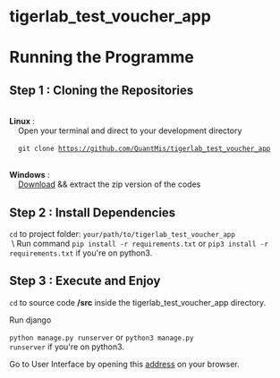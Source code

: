 # tigerlab_test_voucher_app

<h1>Running the Programme</h1>

<h2>Step 1 : Cloning the Repositories</h2> </br>
<b>Linux</b> : </br>
&nbsp;&nbsp;&nbsp;&nbsp;Open your terminal and direct to your development directory

&nbsp;&nbsp;&nbsp;&nbsp;<code>git clone https://github.com/QuantMis/tigerlab_test_voucher_app </code></br>


<b>Windows</b> :</br>
&nbsp;&nbsp;&nbsp;&nbsp;[Download](https://github.com/QuantMis/tigerlab_test_voucher_app/archive/master.zip) && extract the zip version of the codes </br>

<h2>Step 2 : Install Dependencies</h2>
<code>cd</code> to project folder: <code>your/path/to/tigerlab_test_voucher_app</code></br>
&nbsp;\
Run command <code>pip install -r requirements.txt</code> or <code>pip3 install -r requirements.txt</code> if you're on python3. </br>

<h2>Step 3 : Execute and Enjoy</h2>
<code>cd</code> to source code <b>/src</b> inside the tigerlab_test_voucher_app directory.</br> 


Run django </br>

<code>python manage.py runserver</code> or <code>python3 manage.py runserver</code> if you're on python3. </br>

Go to User Interface by opening this [address](http://127.0.0.1:8000/) on your browser. 
